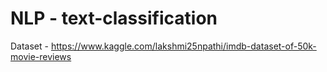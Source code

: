 # NLP - text-classification
Dataset - https://www.kaggle.com/lakshmi25npathi/imdb-dataset-of-50k-movie-reviews
